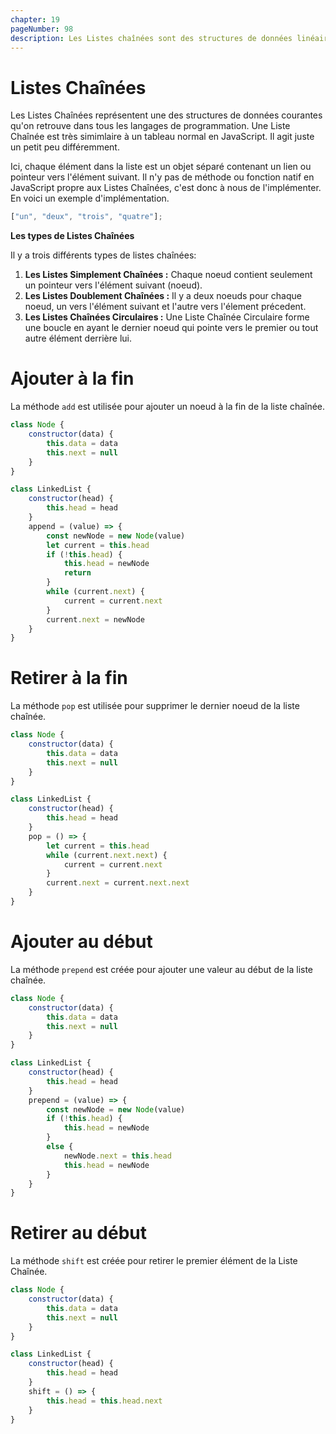 ```yaml
---
chapter: 19
pageNumber: 98
description: Les Listes chaînées sont des structures de données linéaire qui sont utilisées pour stocker des élements appellés noeuds. Chaque noeud dans la liste contient deux parties, les informations (ou valeur) qu'il représente et la reférence (pointeur) vers l'élément suivant dans la séquence. Le dernier noeud de la liste pointe vers null, cela indique la fin de la liste.
---
```

# Listes Chaînées

Les Listes Chaînées représentent une des structures de données courantes qu'on retrouve dans tous les langages de programmation. Une Liste Chaînée est très simimlaire à un tableau normal en JavaScript. Il agit juste un petit peu différemment.

Ici, chaque élément dans la liste est un objet séparé contenant un lien ou pointeur vers l'élément suivant. Il n'y pas de méthode ou fonction natif en JavaScript propre aux Listes Chaînées, c'est donc à nous de l'implémenter. En voici un exemple d'implémentation.&#x20;

```javascript
["un", "deux", "trois", "quatre"];
```

**Les types de Listes Chaînées**

Il y a trois différents types de listes chaînées:

1. **Les Listes Simplement Chaînées :**  Chaque noeud contient seulement un pointeur vers l'élément suivant (noeud).
2. **Les Listes Doublement Chaînées :**  Il y a deux noeuds pour chaque noeud, un vers l'élément suivant et l'autre vers l'élement précedent.
3. **Les Listes Chaînées Circulaires :**  Une Liste Chaînée Circulaire forme une boucle en ayant le dernier noeud qui pointe vers le premier ou tout autre élément derrière lui.

# Ajouter à la fin

La méthode `add` est utilisée pour ajouter un noeud à la fin de la liste chaînée.

```javascript
class Node {
    constructor(data) {
        this.data = data
        this.next = null 
    }
}

class LinkedList {
    constructor(head) {
        this.head = head 
    }
    append = (value) => {
        const newNode = new Node(value) 
        let current = this.head 
        if (!this.head) {
            this.head = newNode 
            return 
        }
        while (current.next) {
            current = current.next
        }
        current.next = newNode
    }
}
```

# Retirer à la fin

La méthode `pop` est utilisée pour supprimer le dernier noeud de la liste chaînée.

```javascript
class Node {
    constructor(data) {
        this.data = data
        this.next = null 
    }
}

class LinkedList {
    constructor(head) {
        this.head = head 
    }
    pop = () => {
        let current = this.head 
        while (current.next.next) {
            current = current.next 
        }
        current.next = current.next.next 
    }
}
```

# Ajouter au début

La méthode `prepend` est créée pour ajouter une valeur au début de la liste chaînée.

```javascript
class Node {
    constructor(data) {
        this.data = data
        this.next = null 
    }
}

class LinkedList {
    constructor(head) {
        this.head = head 
    }
    prepend = (value) => {
        const newNode = new Node(value)
        if (!this.head) {
            this.head = newNode 
        }
        else {
            newNode.next = this.head 
            this.head = newNode 
        }
    }
}
```

# Retirer au début

La méthode `shift` est créée pour retirer le premier élément de la Liste Chaînée.

```javascript
class Node {
    constructor(data) {
        this.data = data
        this.next = null 
    }
}

class LinkedList {
    constructor(head) {
        this.head = head 
    }
    shift = () => {
        this.head = this.head.next 
    }
}
```